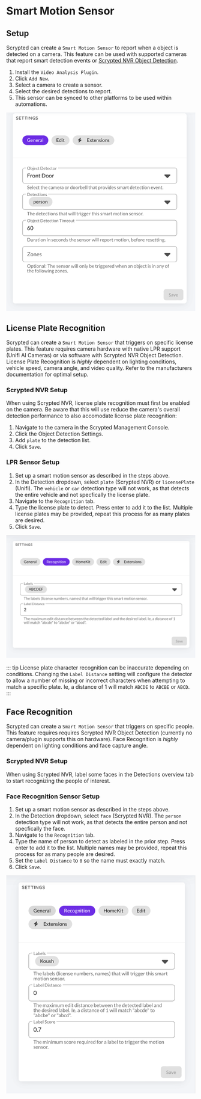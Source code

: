 # Smart Motion Sensor

## Setup

Scrypted can create a `Smart Motion Sensor` to report when a object is detected on a camera. This feature can be used with supported cameras that report smart detection events or [Scrypted NVR Object Detection](/scrypted-nvr/).

1. Install the `Video Analysis Plugin`.
2. Click `Add New`.
3. Select a camera to create a sensor.
4. Select the desired detections to report.
5. This sensor can be synced to other platforms to be used within automations.

![image](/img/smart-motion-sensor.png)

## License Plate Recognition

Scrypted can create a `Smart Motion Sensor` that triggers on specific license plates. This feature requires camera hardware with native LPR support (Unifi AI Cameras) or via software with Scrypted NVR Object Detection. License Plate Recognition is *highly* dependent on lighting conditions, vehicle speed, camera angle, and video quality. Refer to the manufacturers documentation for optimal setup.

### Scrypted NVR Setup

When using Scrypted NVR, license plate recognition must first be enabled on the camera. Be aware that this will use reduce the camera's overall detection performance to also accomodate license plate recognition:

1. Navigate to the camera in the Scrypted Management Console.
2. Click the Object Detection Settings.
3. Add `plate` to the detection list.
4. Click `Save`.

### LPR Sensor Setup

1. Set up a smart motion sensor as described in the steps above.
2. In the Detection dropdown, select `plate` (Scrypted NVR) or `licensePlate` (Unifi). The `vehicle` or `car` detection type will not work, as that detects the entire vehicle and not specfically the license plate.
3. Navigate to the `Recognition` tab.
4. Type the license plate to detect. Press enter to add it to the list. Multiple license plates may be provided, repeat this process for as many plates are desired.
5. Click `Save`.

![image](/img/lpr.png)

::: tip
License plate character recognition can be inaccurate depending on conditions. Changing the `Label Distance` setting will configure the detector to allow a number of missing or incorrect characters when attempting to match a specific plate.  Ie, a distance of 1 will match `ABCDE` to `ABCBE` or `ABCD`.
:::

## Face Recognition

Scrypted can create a `Smart Motion Sensor` that triggers on specific people. This feature requires requires Scrypted NVR Object Detection (currently no camera/plugin supports this on hardware). Face Recognition is *highly* dependent on lighting conditions and face capture angle.

### Scrypted NVR Setup

When using Scrypted NVR, label some faces in the Detections overview tab to start recognizing the people of interest.

### Face Recognition Sensor Setup

1. Set up a smart motion sensor as described in the steps above.
2. In the Detection dropdown, select `face` (Scrypted NVR). The `person` detection type will not work, as that detects the entire person and not specfically the face.
3. Navigate to the `Recognition` tab.
4. Type the name of person to detect as labeled in the prior step. Press enter to add it to the list. Multiple names may be provided, repeat this process for as many people are desired.
5. Set the `Label Distance` to `0` so the name must exactly match.
6. Click `Save`.

![image](/img/face.png)
